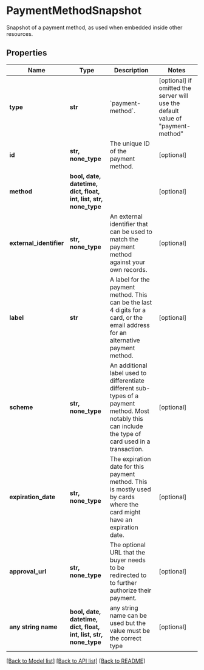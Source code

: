 # PaymentMethodSnapshot

Snapshot of a payment method, as used when embedded inside other resources.

## Properties
Name | Type | Description | Notes
------------ | ------------- | ------------- | -------------
**type** | **str** | &#x60;payment-method&#x60;. | [optional]  if omitted the server will use the default value of "payment-method"
**id** | **str, none_type** | The unique ID of the payment method. | [optional] 
**method** | **bool, date, datetime, dict, float, int, list, str, none_type** |  | [optional] 
**external_identifier** | **str, none_type** | An external identifier that can be used to match the payment method against your own records. | [optional] 
**label** | **str** | A label for the payment method. This can be the last 4 digits for a card, or the email address for an alternative payment method. | [optional] 
**scheme** | **str, none_type** | An additional label used to differentiate different sub-types of a payment method. Most notably this can include the type of card used in a transaction. | [optional] 
**expiration_date** | **str, none_type** | The expiration date for this payment method. This is mostly used by cards where the card might have an expiration date. | [optional] 
**approval_url** | **str, none_type** | The optional URL that the buyer needs to be redirected to to further authorize their payment. | [optional] 
**any string name** | **bool, date, datetime, dict, float, int, list, str, none_type** | any string name can be used but the value must be the correct type | [optional]

[[Back to Model list]](../README.md#documentation-for-models) [[Back to API list]](../README.md#documentation-for-api-endpoints) [[Back to README]](../README.md)


